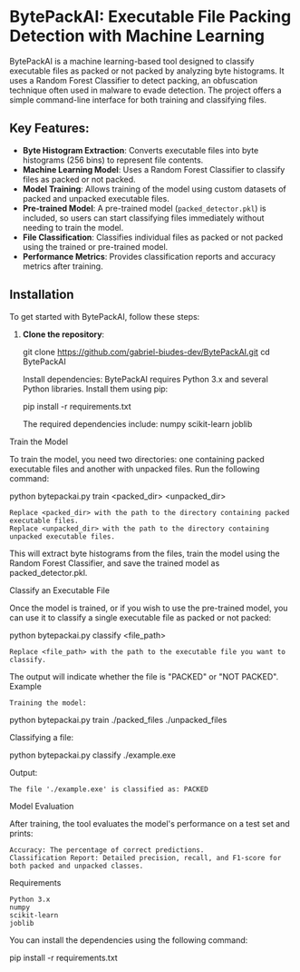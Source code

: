 # BytePackAI: Executable File Packing Detection with Machine Learning

BytePackAI is a machine learning-based tool designed to classify executable files as packed or not packed by analyzing byte histograms. It uses a Random Forest Classifier to detect packing, an obfuscation technique often used in malware to evade detection. The project offers a simple command-line interface for both training and classifying files.

## Key Features:
- **Byte Histogram Extraction**: Converts executable files into byte histograms (256 bins) to represent file contents.
- **Machine Learning Model**: Uses a Random Forest Classifier to classify files as packed or not packed.
- **Model Training**: Allows training of the model using custom datasets of packed and unpacked executable files.
- **Pre-trained Model**: A pre-trained model (`packed_detector.pkl`) is included, so users can start classifying files immediately without needing to train the model.
- **File Classification**: Classifies individual files as packed or not packed using the trained or pre-trained model.
- **Performance Metrics**: Provides classification reports and accuracy metrics after training.

## Installation

To get started with BytePackAI, follow these steps:

1. **Clone the repository**:

   git clone https://github.com/gabriel-biudes-dev/BytePackAI.git
   cd BytePackAI

    Install dependencies: BytePackAI requires Python 3.x and several Python libraries. Install them using pip:

    pip install -r requirements.txt

    The required dependencies include:
        numpy
        scikit-learn
        joblib

Train the Model

To train the model, you need two directories: one containing packed executable files and another with unpacked files. Run the following command:

python bytepackai.py train <packed_dir> <unpacked_dir>

    Replace <packed_dir> with the path to the directory containing packed executable files.
    Replace <unpacked_dir> with the path to the directory containing unpacked executable files.

This will extract byte histograms from the files, train the model using the Random Forest Classifier, and save the trained model as packed_detector.pkl.

Classify an Executable File

Once the model is trained, or if you wish to use the pre-trained model, you can use it to classify a single executable file as packed or not packed:

python bytepackai.py classify <file_path>

    Replace <file_path> with the path to the executable file you want to classify.

The output will indicate whether the file is "PACKED" or "NOT PACKED".
Example

    Training the model:

python bytepackai.py train ./packed_files ./unpacked_files

Classifying a file:

python bytepackai.py classify ./example.exe

Output:

    The file './example.exe' is classified as: PACKED

Model Evaluation

After training, the tool evaluates the model's performance on a test set and prints:

    Accuracy: The percentage of correct predictions.
    Classification Report: Detailed precision, recall, and F1-score for both packed and unpacked classes.

Requirements

    Python 3.x
    numpy
    scikit-learn
    joblib

You can install the dependencies using the following command:

pip install -r requirements.txt
